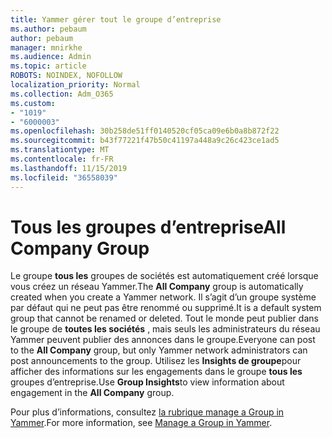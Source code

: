 ```yaml
---
title: Yammer gérer tout le groupe d’entreprise
ms.author: pebaum
author: pebaum
manager: mnirkhe
ms.audience: Admin
ms.topic: article
ROBOTS: NOINDEX, NOFOLLOW
localization_priority: Normal
ms.collection: Adm_O365
ms.custom:
- "1019"
- "6000003"
ms.openlocfilehash: 30b258de51ff0140520cf05ca09e6b0a8b872f22
ms.sourcegitcommit: b43f77221f47b50c41197a448a9c26c423ce1ad5
ms.translationtype: MT
ms.contentlocale: fr-FR
ms.lasthandoff: 11/15/2019
ms.locfileid: "36558039"
---
```

# <a name="all-company-group"></a><span data-ttu-id="a1c0c-102">Tous les groupes d’entreprise</span><span class="sxs-lookup"><span data-stu-id="a1c0c-102">All Company Group</span></span>

<span data-ttu-id="a1c0c-103">Le groupe **tous les** groupes de sociétés est automatiquement créé lorsque vous créez un réseau Yammer.</span><span class="sxs-lookup"><span data-stu-id="a1c0c-103">The **All Company** group is automatically created when you create a Yammer network.</span></span> <span data-ttu-id="a1c0c-104">Il s’agit d’un groupe système par défaut qui ne peut pas être renommé ou supprimé.</span><span class="sxs-lookup"><span data-stu-id="a1c0c-104">It is a default system group that cannot be renamed or deleted.</span></span> <span data-ttu-id="a1c0c-105">Tout le monde peut publier dans le groupe de **toutes les sociétés** , mais seuls les administrateurs du réseau Yammer peuvent publier des annonces dans le groupe.</span><span class="sxs-lookup"><span data-stu-id="a1c0c-105">Everyone can post to the **All Company** group, but only Yammer network administrators can post announcements to the group.</span></span> <span data-ttu-id="a1c0c-106">Utilisez les **Insights de groupe**pour afficher des informations sur les engagements dans le groupe **tous les** groupes d’entreprise.</span><span class="sxs-lookup"><span data-stu-id="a1c0c-106">Use **Group Insights**to view information about engagement in the **All Company** group.</span></span>

<span data-ttu-id="a1c0c-107">Pour plus d’informations, consultez [la rubrique manage a Group in Yammer](https://support.office.com/article/Manage-a-group-in-Yammer-6e05c6d6-5548-4c88-89cd-e6757a514ef2).</span><span class="sxs-lookup"><span data-stu-id="a1c0c-107">For more information, see [Manage a Group in Yammer](https://support.office.com/article/Manage-a-group-in-Yammer-6e05c6d6-5548-4c88-89cd-e6757a514ef2).</span></span>
